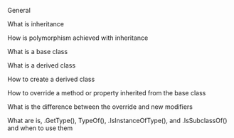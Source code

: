 General

What is inheritance

How is polymorphism 
achieved with inheritance

What is a base class

What is a derived class

How to create a derived class

How to override a method or property inherited from the base class

What is the difference between the override and new modifiers

What are is, .GetType(), TypeOf(), .IsInstanceOfType(), and .IsSubclassOf() and when to use them